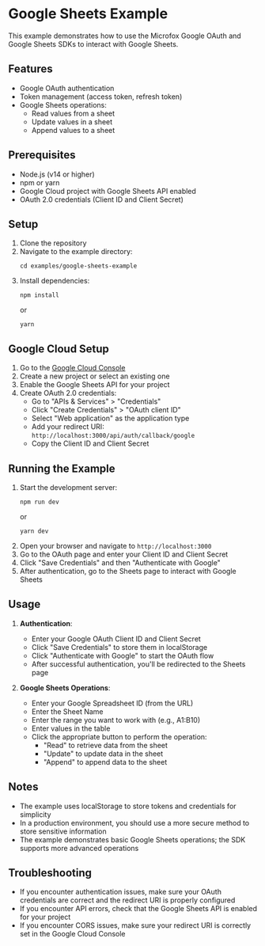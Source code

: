 # Google Sheets Example

This example demonstrates how to use the Microfox Google OAuth and Google Sheets SDKs to interact with Google Sheets.

## Features

- Google OAuth authentication
- Token management (access token, refresh token)
- Google Sheets operations:
  - Read values from a sheet
  - Update values in a sheet
  - Append values to a sheet

## Prerequisites

- Node.js (v14 or higher)
- npm or yarn
- Google Cloud project with Google Sheets API enabled
- OAuth 2.0 credentials (Client ID and Client Secret)

## Setup

1. Clone the repository
2. Navigate to the example directory:
   ```
   cd examples/google-sheets-example
   ```
3. Install dependencies:
   ```
   npm install
   ```
   or
   ```
   yarn
   ```

## Google Cloud Setup

1. Go to the [Google Cloud Console](https://console.cloud.google.com/)
2. Create a new project or select an existing one
3. Enable the Google Sheets API for your project
4. Create OAuth 2.0 credentials:
   - Go to "APIs & Services" > "Credentials"
   - Click "Create Credentials" > "OAuth client ID"
   - Select "Web application" as the application type
   - Add your redirect URI: `http://localhost:3000/api/auth/callback/google`
   - Copy the Client ID and Client Secret

## Running the Example

1. Start the development server:
   ```
   npm run dev
   ```
   or
   ```
   yarn dev
   ```
2. Open your browser and navigate to `http://localhost:3000`
3. Go to the OAuth page and enter your Client ID and Client Secret
4. Click "Save Credentials" and then "Authenticate with Google"
5. After authentication, go to the Sheets page to interact with Google Sheets

## Usage

1. **Authentication**:

   - Enter your Google OAuth Client ID and Client Secret
   - Click "Save Credentials" to store them in localStorage
   - Click "Authenticate with Google" to start the OAuth flow
   - After successful authentication, you'll be redirected to the Sheets page

2. **Google Sheets Operations**:
   - Enter your Google Spreadsheet ID (from the URL)
   - Enter the Sheet Name
   - Enter the range you want to work with (e.g., A1:B10)
   - Enter values in the table
   - Click the appropriate button to perform the operation:
     - "Read" to retrieve data from the sheet
     - "Update" to update data in the sheet
     - "Append" to append data to the sheet

## Notes

- The example uses localStorage to store tokens and credentials for simplicity
- In a production environment, you should use a more secure method to store sensitive information
- The example demonstrates basic Google Sheets operations; the SDK supports more advanced operations

## Troubleshooting

- If you encounter authentication issues, make sure your OAuth credentials are correct and the redirect URI is properly configured
- If you encounter API errors, check that the Google Sheets API is enabled for your project
- If you encounter CORS issues, make sure your redirect URI is correctly set in the Google Cloud Console

